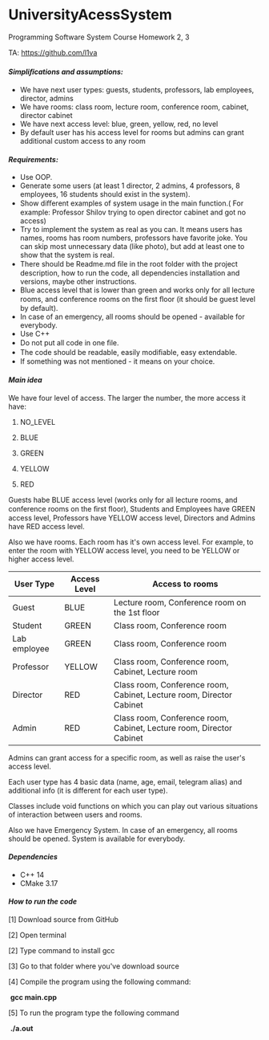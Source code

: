 # UniversityAcessSystem
Programming Software System Course
Homework 2, 3

TA: https://github.com/l1va



#### *Simpliﬁcations and assumptions:*
- We have next user types: guests, students, professors, lab employees, director, admins
- We have rooms: class room, lecture room, conference room, cabinet, director cabinet
- We have next access level: blue, green, yellow, red, no level
- By default user has his access level for rooms but admins can grant additional custom access to any room



#### *Requirements:*

-  Use OOP.
-  Generate some users (at least 1 director, 2 admins, 4 professors, 8 employees, 16 students should exist in the system).
-  Show diﬀerent examples of system usage in the main function.( For example: Professor Shilov trying to open director cabinet and got no access)
-  Try to implement the system as real as you can. It means users has names, rooms has room numbers, professors have favorite joke. You can skip most unnecessary data (like photo), but add at least one to show that the system is real.
- There should be Readme.md ﬁle in the root folder with the project description, how to run the code, all dependencies installation and versions, maybe other instructions.
- Blue access level that is lower than green and works only for all lecture rooms, and conference rooms on the ﬁrst ﬂoor (it should be guest level by default).
- In case of an emergency, all rooms should be opened - available for everybody.
- Use C++
- Do not put all code in one ﬁle.
- The code should be readable, easily modiﬁable, easy extendable.
- If something was not mentioned - it means on your choice.



#### *Main idea*

We have four level of access. The larger the number, the more access it have:	
1. NO_LEVEL

2. BLUE

3. GREEN

4. YELLOW

5. RED

   

Guests habe BLUE access level (works only for all lecture rooms, and conference rooms on the ﬁrst ﬂoor), Students and Employees have GREEN access level, Professors have YELLOW access level, 
Directors and Admins have RED access level.

Also we have rooms. Each room has it's own access level. For example, to enter the room with YELLOW access level, you need to be YELLOW or higher access level.



| User Type    | Access Level | Access to rooms                                              |
| ------------ | ------------ | ------------------------------------------------------------ |
| Guest        | BLUE         | Lecture room, Conference room on the 1st floor               |
| Student      | GREEN        | Class room, Conference room                                  |
| Lab employee | GREEN        | Class room, Conference room                                  |
| Professor    | YELLOW       | Class room, Conference room, Cabinet, Lecture room           |
| Director     | RED          | Class room, Conference room, Cabinet, Lecture room, Director Cabinet |
| Admin        | RED          | Class room, Conference room, Cabinet, Lecture room, Director Cabinet |



Admins can grant access for a specific room, as well as raise the user's access level.

Each user type has 4 basic data (name, age, email, telegram alias) and additional info (it is different for each user type).

Classes include void functions on which you can play out various situations of interaction between users and rooms.



Also we have Emergency System.
In case of an emergency, all rooms should be opened. System is available for everybody.




#### *Dependencies*

- C++ 14
- CMake 3.17



#### *How to run the code*

[1] Download source from GitHub 

[2] Open terminal

[2] Type command to install gcc

[3] Go to that folder where you've download source

[4] Compile the program using the following command:

​		 **gcc main.cpp**

[5] To run the program type the following command

​		**./a.out**

